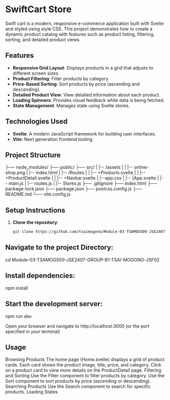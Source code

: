 # SwiftCart Store

 Swift cart is a modern, responsive e-commerce application built with Svelte and styled using style CSS. This project demonstrates how to create a dynamic product catalog with features such as product listing, filtering, sorting, and detailed product views.

## Features

- **Responsive Grid Layout**: Displays products in a grid that adjusts to different screen sizes.
- **Product Filtering**: Filter products by category.
- **Price-Based Sorting**: Sort products by price (ascending and descending).
- **Detailed Product View**: View detailed information about each product.
- **Loading Spinners**: Provides visual feedback while data is being fetched.
- **State Management**: Manages state using Svelte stores.

## Technologies Used

- **Svelte**: A modern JavaScript framework for building user interfaces.
- **Vite**: Next generation frontend tooling.

## Project Structure

├── node_modules/
├── public/
├── src/
|   |-- /assets
|   |   |-- online-shop.png
|   |-- index.html
|   |-- /Routes
|   |   |-- +Products.svelte
|   |   |-- +ProductDetail.svelte
|   |   |-- +Navbar.svelte
|   |--app.css
|   |-- |App.svelte
|   |-- main.js
|   |-- routes.js
|   |-- Stores.js
├── .gitignore
├── index.html
├── package-lock.json
├── package.json
├── postcss.config.js
├── README.md
└── vite.config.js


## Setup Instructions

1. **Clone the repository**:

   ```bash
   git clone https://github.com/tsaimogono/Module-03-TSAMOG500-JSE2407-GROUP-B1-TSAI-MOGONO-JSF02.git

## Navigate to the project Directory:
   cd Module-03-TSAMOG500-JSE2407-GROUP-B1-TSAI-MOGONO-JSF02

## Install dependencies:
npm install

## Start the development server:
npm run dev

Open your browser and navigate to http://localhost:3000 (or the port specified in your terminal)

## Usage

Browsing Products
The home page (Home.svelte) displays a grid of product cards.
Each card shows the product image, title, price, and category.
Click on a product card to view more details on the ProductDetail page.
Filtering and Sorting
Use the Filter component to filter products by category.
Use the Sort component to sort products by price (ascending or descending).
Searching Products
Use the Search component to search for specific products.
Loading States